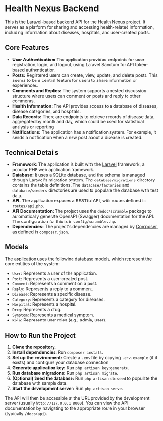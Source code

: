 # Health Nexus Backend

This is the Laravel-based backend API for the Health Nexus project. It serves as a platform for sharing and accessing health-related information, including information about diseases, hospitals, and user-created posts.

## Core Features

-   **User Authentication:** The application provides endpoints for user registration, login, and logout, using Laravel Sanctum for API token-based authentication.
-   **Posts:** Registered users can create, view, update, and delete posts. This seems to be a central feature for users to share information or experiences.
-   **Comments and Replies:** The system supports a nested discussion structure where users can comment on posts and reply to other comments.
-   **Health Information:** The API provides access to a database of diseases, disease categories, and hospitals.
-   **Data Records:** There are endpoints to retrieve records of disease data, aggregated by month and day, which could be used for statistical analysis or reporting.
-   **Notifications:** The application has a notification system. For example, it sends a notification when a new post about a disease is created.

## Technical Details

-   **Framework:** The application is built with the [Laravel](https://laravel.com/) framework, a popular PHP web application framework.
-   **Database:** It uses a SQLite database, and the schema is managed through Laravel's migration system. The `database/migrations` directory contains the table definitions. The `database/factories` and `database/seeders` directories are used to populate the database with test data.
-   **API:** The application exposes a RESTful API, with routes defined in `routes/api.php`.
-   **API Documentation:** The project uses the `dedoc/scramble` package to automatically generate OpenAPI (Swagger) documentation for the API. The configuration for this is in `config/scramble.php`.
-   **Dependencies:** The project's dependencies are managed by [Composer](https://getcomposer.org/), as defined in `composer.json`.

## Models

The application uses the following database models, which represent the core entities of the system:

-   `User`: Represents a user of the application.
-   `Post`: Represents a user-created post.
-   `Comment`: Represents a comment on a post.
-   `Reply`: Represents a reply to a comment.
-   `Disease`: Represents a specific disease.
-   `Category`: Represents a category for diseases.
-   `Hospital`: Represents a hospital.
-   `Drug`: Represents a drug.
-   `Symptom`: Represents a medical symptom.
-   `Role`: Represents user roles (e.g., admin, user).

## How to Run the Project

1.  **Clone the repository.**
2.  **Install dependencies:** Run `composer install`.
3.  **Set up the environment:** Create a `.env` file by copying `.env.example` (if it exists) and configure your database connection.
4.  **Generate application key:** Run `php artisan key:generate`.
5.  **Run database migrations:** Run `php artisan migrate`.
6.  **(Optional) Seed the database:** Run `php artisan db:seed` to populate the database with sample data.
7.  **Start the development server:** Run `php artisan serve`.

The API will then be accessible at the URL provided by the development server (usually `http://127.0.0.1:8000`). You can view the API documentation by navigating to the appropriate route in your browser (typically `/docs/api`).
